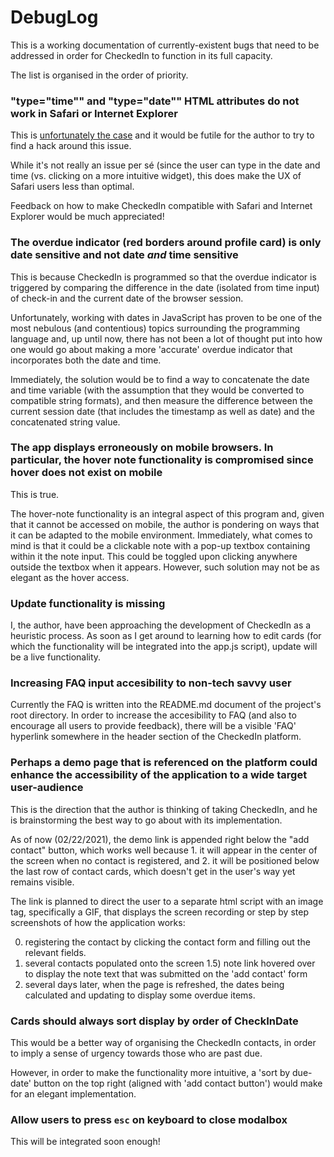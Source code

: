 # DebugLog

This is a working documentation of currently-existent bugs that need to be addressed in order for CheckedIn to function in its full capacity.

The list is organised in the order of priority.

### "type="time"" and "type="date"" HTML attributes do not work in Safari or Internet Explorer

This is [unfortunately the case](https://www.w3schools.com/html/tryit.asp?filename=tryhtml_input_time) and it would be futile for the author to try to find a hack around this issue. 

While it's not really an issue per sé (since the user can type in the date and time (vs. clicking on a more intuitive widget), this does make the UX of Safari users less than optimal. 

Feedback on how to make CheckedIn compatible with Safari and Internet Explorer would be much appreciated! 

### The overdue indicator (red borders around profile card) is only date sensitive and not date *and* time sensitive

This is because CheckedIn is programmed so that the overdue indicator is triggered by comparing the difference in the date (isolated from time input) of check-in and the current date of the browser session. 

Unfortunately, working with dates in JavaScript has proven to be one of the most nebulous (and contentious) topics surrounding the programming language and, up until now, there has not been a lot of thought put into how one would go about making a more 'accurate' overdue indicator that incorporates both the date and time.

Immediately, the solution would be to find a way to concatenate the date and time variable (with the assumption that they would be converted to compatible string formats), and then measure the difference between the current session date (that includes the timestamp as well as date) and the concatenated string value.  

### The app displays erroneously on mobile browsers. In particular, the hover note functionality is compromised since hover does not exist on mobile

This is true. 

The hover-note functionality is an integral aspect of this program and, given that it cannot be accessed on mobile, the author is pondering on ways that it can be adapted to the mobile environment. Immediately, what comes to mind is that it could be a clickable note with a pop-up textbox containing within it the note input. This could be toggled upon clicking anywhere outside the textbox when it appears. However, such solution may not be as elegant as the hover access. 

### Update functionality is missing

I, the author, have been approaching the development of CheckedIn as a heuristic process. As soon as I get around to learning how to edit cards (for which the functionality will be integrated into the app.js script), update will be a live functionality.

### Increasing FAQ input accesibility to non-tech savvy user 

Currently the FAQ is written into the README.md document of the project's root directory. In order to increase the accesibility to FAQ (and also to encourage all users to provide feedback), there will be a visible 'FAQ' hyperlink somewhere in the header section of the CheckedIn platform. 

### Perhaps a demo page that is referenced on the platform could enhance the accessibility of the application to a wide target user-audience

This is the direction that the author is thinking of taking CheckedIn, and he is brainstorming the best way to go about with its implementation. 

As of now (02/22/2021), the demo link is appended right below the "add contact" button, which works well because 1. it will appear in the center of the screen when no contact is registered, and 2. it will be positioned below the last row of contact cards, which doesn't get in the user's way yet remains visible. 

The link is planned to direct the user to a separate html script with an image tag, specifically a GIF, that displays the screen recording or step by step screenshots of how the application works:

0) registering the contact by clicking the contact form and filling out the relevant fields.
1) several contacts populated onto the screen
1.5) note link hovered over to display the note text that was submitted on the 'add contact' form
2) several days later, when the page is refreshed, the dates being calculated and updating to display some overdue items.

### Cards should always sort display by order of CheckInDate

This would be a better way of organising the CheckedIn contacts, in order to imply a sense of urgency towards those who are past due.  

However, in order to make the functionality more intuitive, a 'sort by due-date' button on the top right (aligned with 'add contact button') would make for an elegant implementation.

### Allow users to press `esc` on keyboard to close modalbox

This will be integrated soon enough!
